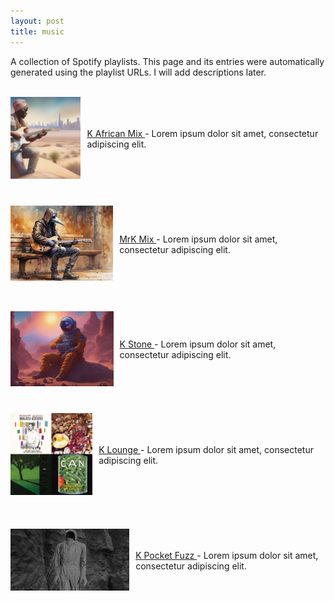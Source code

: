 ```yaml
---
layout: post
title: music
---
```


A collection of Spotify playlists. This page and its entries were automatically generated using the playlist URLs. I will add descriptions later.

<div style="height: 168.75px; display: flex; align-items: center;">
<a href="https://open.spotify.com/playlist/5IPCmzI4LZ6JkF1UXPNMeY">
  <img src="/assets/images/KAfricanMix.png" alt="K African Mix thumbnail" style="margin-right: 10px; max-height: 150px; width: auto;"/>
</a>
<div style="margin-left: 10px;">
<a href="https://open.spotify.com/playlist/5IPCmzI4LZ6JkF1UXPNMeY">
  K African Mix
</a> - Lorem ipsum dolor sit amet, consectetur adipiscing elit.
</div>
</div>

<div style="height: 168.75px; display: flex; align-items: center;">
<a href="https://open.spotify.com/playlist/13ahX5FXGbRZeVJ6Ohek4T?si=YuS36vnFQRKwKGD_UNUtQQ">
  <img src="/assets/images/MrKMix.png" alt="MrK Mix thumbnail" style="margin-right: 10px; max-height: 150px; width: auto;"/>
</a>
<div style="margin-left: 10px;">
<a href="https://open.spotify.com/playlist/13ahX5FXGbRZeVJ6Ohek4T?si=YuS36vnFQRKwKGD_UNUtQQ">
  MrK Mix
</a> - Lorem ipsum dolor sit amet, consectetur adipiscing elit.
</div>
</div>

<div style="height: 168.75px; display: flex; align-items: center;">
<a href="https://open.spotify.com/playlist/6sI29QfV7Y4E6lK8WIn81b">
  <img src="/assets/images/KStone.png" alt="K Stone thumbnail" style="margin-right: 10px; max-height: 150px; width: auto;"/>
</a>
<div style="margin-left: 10px;">
<a href="https://open.spotify.com/playlist/6sI29QfV7Y4E6lK8WIn81b">
  K Stone
</a> - Lorem ipsum dolor sit amet, consectetur adipiscing elit.
</div>
</div>

<div style="height: 168.75px; display: flex; align-items: center;">
<a href="https://open.spotify.com/playlist/3LL4KtMaku3ZJCvCocwrtA">
  <img src="/assets/images/KLounge.png" alt="K Lounge thumbnail" style="margin-right: 10px; max-height: 150px; width: auto;"/>
</a>
<div style="margin-left: 10px;">
<a href="https://open.spotify.com/playlist/3LL4KtMaku3ZJCvCocwrtA">
  K Lounge
</a> - Lorem ipsum dolor sit amet, consectetur adipiscing elit.
</div>
</div>

<div style="height: 168.75px; display: flex; align-items: center;">
<a href="https://open.spotify.com/playlist/4St58heOdVaFDgdolBxCwW">
  <img src="/assets/images/KPocketFuzz.png" alt="K Pocket Fuzz thumbnail" style="margin-right: 10px; max-height: 150px; width: auto;"/>
</a>
<div style="margin-left: 10px;">
<a href="https://open.spotify.com/playlist/4St58heOdVaFDgdolBxCwW">
  K Pocket Fuzz
</a> - Lorem ipsum dolor sit amet, consectetur adipiscing elit.
</div>
</div>

<div style="clear: both;"></div>